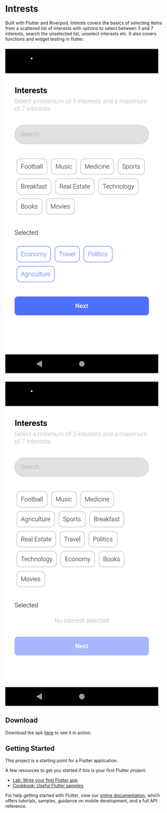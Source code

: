 # Intrests

Built with Flutter and Riverpod, Intrests covers the basics of selecting items from a scattered list of interests with options to select between 3 and 7 interests, search the unselected list, unselect interests etc. It also covers functions and widget testing in flutter.

### ![Screenshot](https://github.com/IzyPro/Intrest/blob/main/screenshot.png)
### ![Screenshot](https://github.com/IzyPro/Intrest/blob/main/screenshot2.png)
## Download
Download the apk [here](https://drive.google.com/file/d/13B2WTQ3H-ZXQ32BNdeOal7LBYaeKAQ-m/view?usp=sharing) to see it in action.

## 

## Getting Started

This project is a starting point for a Flutter application.

A few resources to get you started if this is your first Flutter project:

- [Lab: Write your first Flutter app](https://flutter.dev/docs/get-started/codelab)
- [Cookbook: Useful Flutter samples](https://flutter.dev/docs/cookbook)

For help getting started with Flutter, view our
[online documentation](https://flutter.dev/docs), which offers tutorials,
samples, guidance on mobile development, and a full API reference.
